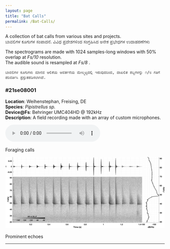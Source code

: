 ```yaml
---
layout: page
title: "Bat Calls"
permalink: /Bat-Calls/
---
```

<p class="centered-bold">
	A collection of bat calls from various sites and projects. <br>
	ಬಾವಲಿಗಳ ಕೂಗುಗಳ ಸಂಪಾದನೆ. ವಿವಿಧ ಪ್ರದೇಶಗಳಿಂದ ಸಂಗ್ರಹಿಸಿದ ಅನೇಕ ಪ್ರಭೇಧಗಳ ಉದಾಹರಣೆಗಳು
</p>

<p class="centered-normal">
	The spectrograms are made with 1024 samples-long windows with 50% overlap at <em>Fs/10</em> resolution. <br>
	The audible sound is resampled at <em> Fs/8 </em>. <br>

	ಬಾವಲಿಗಳ ಕೂಗುಗಳು ಮಾನವ ಆಲಿಕೆಯ ಆವರ್ತನೆಯ ಮೇಲ್ಮಟ್ಟದಲ್ಲಿ ಇರುವುದರಿಂದ, ದಾಖಲಿತ ಶಬ್ದಗಳನ್ನು ೧/೮ ಗತಿಗೆ ಪರಿವರ್ತಿಸಿ ಪ್ರಸ್ತುತಪಡಿಸಲಾಗಿದೆ.
</p>	

<!-- ----------------- Number 1 Entry Begin ----------------- -->
<div class="audio-container">
  <!-- Technical Description Column -->
  <div class="description">
<!-- ID for entry -->
  <h3>#21se08001</h3>
    <p>
      <strong>Location</strong>: Weihenstephan, Freising, DE <br>
      <strong>Species</strong>: <em> Pipistrellus sp. </em> <br>
      <strong>Device@Fs</strong>: Behringer UMC404HD @ 192kHz <br>
      <strong>Description</strong>: A field recording made with an array of custom microphones. <br>
    </p>
    <!-- You can continue to add more details or other elements here -->
  </div>

  <!-- Audio Player Column -->
  <div class="audio-player">
  <!-- <h2>Listen to the Audio</h2> -->
    <audio controls>
      <source src="/audio/21se08001.wav" type="audio/mpeg">
      Your browser does not support the audio element.
    </audio>
    <p class="audio-caption">Foraging calls</p>
  </div>
</div>
<!-- Image below the two columns -->
  <img src="/images/21se08001.png" alt="Description of the image" class="audio-related-image">
<p class="audio-caption">Prominent echoes</p>
<hr class="bottom-line">
<!-- ----------------- End of Entry ----------------- -->